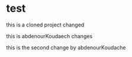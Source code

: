 # test
this is a cloned project changed

this is abdenourKoudaech changes


this is the second change by abdenourKoudache
